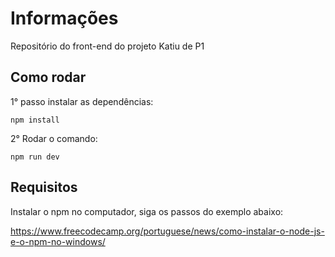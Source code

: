 # Informações

Repositório do front-end do projeto Katiu de P1

## Como rodar


1° passo instalar as dependências:

```
npm install
```

2° Rodar o comando:

```
npm run dev
```

## Requisitos

Instalar o npm no computador, siga os passos do exemplo abaixo:

https://www.freecodecamp.org/portuguese/news/como-instalar-o-node-js-e-o-npm-no-windows/


